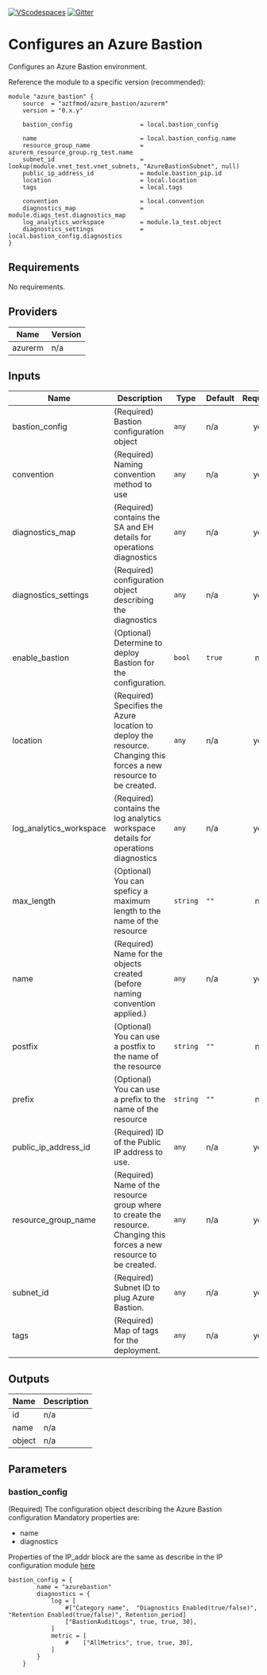 [![VScodespaces](https://img.shields.io/endpoint?url=https%3A%2F%2Faka.ms%2Fvso-badge)](https://online.visualstudio.com/environments/new?name=terraform-azurerm-azure-bastion&repo=aztfmod/terraform-azurerm-azure-bastion)
[![Gitter](https://badges.gitter.im/aztfmod/community.svg)](https://gitter.im/aztfmod/community?utm_source=badge&utm_medium=badge&utm_campaign=pr-badge)

# Configures an Azure Bastion

Configures an Azure Bastion environment. 

Reference the module to a specific version (recommended):
```hcl
module "azure_bastion" {
    source  = "aztfmod/azure_bastion/azurerm"
    version = "0.x.y"
    
    bastion_config                   = local.bastion_config
  
    name                             = local.bastion_config.name
    resource_group_name              = azurerm_resource_group.rg_test.name
    subnet_id                        = lookup(module.vnet_test.vnet_subnets, "AzureBastionSubnet", null)
    public_ip_address_id             = module.bastion_pip.id
    location                         = local.location
    tags                             = local.tags
    
    convention                       = local.convention 
    diagnostics_map                  = module.diags_test.diagnostics_map
    log_analytics_workspace          = module.la_test.object
    diagnostics_settings             = local.bastion_config.diagnostics
}
```

<!--- BEGIN_TF_DOCS --->
## Requirements

No requirements.

## Providers

| Name | Version |
|------|---------|
| azurerm | n/a |

## Inputs

| Name | Description | Type | Default | Required |
|------|-------------|------|---------|:--------:|
| bastion\_config | (Required) Bastion configuration object | `any` | n/a | yes |
| convention | (Required) Naming convention method to use | `any` | n/a | yes |
| diagnostics\_map | (Required) contains the SA and EH details for operations diagnostics | `any` | n/a | yes |
| diagnostics\_settings | (Required) configuration object describing the diagnostics | `any` | n/a | yes |
| enable\_bastion | (Optional) Determine to deploy Bastion for the configuration. | `bool` | `true` | no |
| location | (Required) Specifies the Azure location to deploy the resource. Changing this forces a new resource to be created. | `any` | n/a | yes |
| log\_analytics\_workspace | (Required) contains the log analytics workspace details for operations diagnostics | `any` | n/a | yes |
| max\_length | (Optional) You can speficy a maximum length to the name of the resource | `string` | `""` | no |
| name | (Required) Name for the objects created (before naming convention applied.) | `any` | n/a | yes |
| postfix | (Optional) You can use a postfix to the name of the resource | `string` | `""` | no |
| prefix | (Optional) You can use a prefix to the name of the resource | `string` | `""` | no |
| public\_ip\_address\_id | (Required) ID of the Public IP address to use. | `any` | n/a | yes |
| resource\_group\_name | (Required) Name of the resource group where to create the resource. Changing this forces a new resource to be created. | `any` | n/a | yes |
| subnet\_id | (Required) Subnet ID to plug Azure Bastion. | `any` | n/a | yes |
| tags | (Required) Map of tags for the deployment. | `any` | n/a | yes |

## Outputs

| Name | Description |
|------|-------------|
| id | n/a |
| name | n/a |
| object | n/a |

<!--- END_TF_DOCS --->

## Parameters

### bastion_config

(Required) The configuration object describing the Azure Bastion configuration
Mandatory properties are:
- name
- diagnostics

Properties of the IP_addr block are the same as describe in the IP configuration module [here](https://github.com/aztfmod/terraform-azurerm-caf-public-ip/blob/master/README.md)

```hcl
bastion_config = {
        name = "azurebastion"
        diagnostics = {
            log = [
                #["Category name",  "Diagnostics Enabled(true/false)", "Retention Enabled(true/false)", Retention_period] 
                ["BastionAuditLogs", true, true, 30],
            ]
            metric = [
                #    ["AllMetrics", true, true, 30],
            ]
        }
    }
```